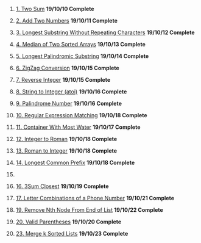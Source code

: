 1. [1. Two Sum](https://tinyurl.com/y3lr8pxh) **19/10/10 Complete**

2. [2. Add Two Numbers](https://tinyurl.com/y2eoh6w6) **19/10/11 Complete**

3. [3. Longest Substring Without Repeating Characters](https://tinyurl.com/y6hpr6mu) **19/10/12 Complete**

4. [4. Median of Two Sorted Arrays](https://tinyurl.com/y3t44um9) **19/10/13 Complete**

5. [5. Longest Palindromic Substring](https://tinyurl.com/y5sgdxy6) **19/10/14 Complete**

6. [6. ZigZag Conversion](https://tinyurl.com/yxtcfcna) **19/10/15 Complete**

7. [7. Reverse Integer](https://tinyurl.com/y6pjypqv) **19/10/15 Complete**

8. [8. String to Integer (atoi)](https://tinyurl.com/yxm2xsgy) **19/10/16 Complete**

9. [9. Palindrome Number](https://tinyurl.com/y6xkrxoo) **19/10/16 Complete**

10. [10. Regular Expression Matching](https://tinyurl.com/y5zrazup) **19/10/18 Complete**

11. [11. Container With Most Water](https://tinyurl.com/yxrzofgy) **19/10/17 Complete**

12. [12. Integer to Roman](https://tinyurl.com/y6eln9gc) **19/10/18 Complete**

13. [13. Roman to Integer](https://tinyurl.com/y356hyen) **19/10/18 Complete**

14. [14. Longest Common Prefix](https://tinyurl.com/y5xnk489) **19/10/18 Complete**

15. []()

16. [16. 3Sum Closest]() **19/10/19 Complete**

17. [17. Letter Combinations of a Phone Number]() **19/10/21 Complete**

19. [19. Remove Nth Node From End of List]() **19/10/22 Complete**

20. [20. Valid Parentheses]() **19/10/20 Complete**

23. [23. Merge k Sorted Lists]() **19/10/23 Complete**